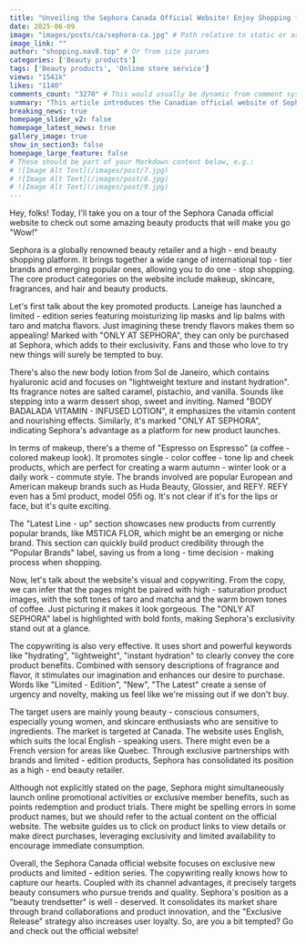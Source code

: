 ```yaml
---
title: "Unveiling the Sephora Canada Official Website! Enjoy Shopping for Exclusive Beauty Products to Your Heart's Content!"
date: 2025-06-09
image: "images/posts/ca/sephora-ca.jpg" # Path relative to static or assets
image_link: ""
author: "shopping.nav8.top" # Or from site params
categories: ['Beauty products']
tags: ['Beauty products', 'Online store service']
views: "1541k"
likes: "1140"
comments_count: "3270" # This would usually be dynamic from comment system
summary: "This article introduces the Canadian official website of Sephora, which is a high - end beauty collection store offering various product categories such as makeup and skincare. It highlights key promotions including the limited - edition products of Laneige and new Sol body lotions. The official website boasts excellent visual design and compelling copywriting, capable of arousing consumers' purchasing desire. Its target users are young beauty enthusiasts, and it is positioned for the Canadian market. By implementing exclusive and limited - edition strategies, it solidifies its market position. Hurry and visit the official website!"
breaking_news: true   
homepage_slider_v2: false  
homepage_latest_news: true  
gallery_image: true  
show_in_section3: false
homepage_large_feature: false
# These should be part of your Markdown content below, e.g.:
# ![Image Alt Text](/images/post/7.jpg)
# ![Image Alt Text](/images/post/8.jpg)
# ![Image Alt Text](/images/post/9.jpg)
---
```


Hey, folks! Today, I'll take you on a tour of the Sephora Canada official website to check out some amazing beauty products that will make you go "Wow!"

Sephora is a globally renowned beauty retailer and a high - end beauty shopping platform. It brings together a wide range of international top - tier brands and emerging popular ones, allowing you to do one - stop shopping. The core product categories on the website include makeup, skincare, fragrances, and hair and beauty products.

Let's first talk about the key promoted products. Laneige has launched a limited - edition series featuring moisturizing lip masks and lip balms with taro and matcha flavors. Just imagining these trendy flavors makes them so appealing! Marked with "ONLY AT SEPHORA", they can only be purchased at Sephora, which adds to their exclusivity. Fans and those who love to try new things will surely be tempted to buy.

There's also the new body lotion from Sol de Janeiro, which contains hyaluronic acid and focuses on "lightweight texture and instant hydration". Its fragrance notes are salted caramel, pistachio, and vanilla. Sounds like stepping into a warm dessert shop, sweet and inviting. Named "BODY BADALADA VITAMIN - INFUSED LOTION", it emphasizes the vitamin content and nourishing effects. Similarly, it's marked "ONLY AT SEPHORA", indicating Sephora's advantage as a platform for new product launches.

In terms of makeup, there's a theme of "Espresso on Espresso" (a coffee - colored makeup look). It promotes single - color coffee - tone lip and cheek products, which are perfect for creating a warm autumn - winter look or a daily work - commute style. The brands involved are popular European and American makeup brands such as Huda Beauty, Glossier, and REFY. REFY even has a 5ml product, model 05fi og. It's not clear if it's for the lips or face, but it's quite exciting.

The "Latest Line - up" section showcases new products from currently popular brands, like MSTICA FLOR, which might be an emerging or niche brand. This section can quickly build product credibility through the "Popular Brands" label, saving us from a long - time decision - making process when shopping.

Now, let's talk about the website's visual and copywriting. From the copy, we can infer that the pages might be paired with high - saturation product images, with the soft tones of taro and matcha and the warm brown tones of coffee. Just picturing it makes it look gorgeous. The "ONLY AT SEPHORA" label is highlighted with bold fonts, making Sephora's exclusivity stand out at a glance.

The copywriting is also very effective. It uses short and powerful keywords like "hydrating", "lightweight", "instant hydration" to clearly convey the core product benefits. Combined with sensory descriptions of fragrance and flavor, it stimulates our imagination and enhances our desire to purchase. Words like "Limited - Edition", "New", "The Latest" create a sense of urgency and novelty, making us feel like we're missing out if we don't buy.

The target users are mainly young beauty - conscious consumers, especially young women, and skincare enthusiasts who are sensitive to ingredients. The market is targeted at Canada. The website uses English, which suits the local English - speaking users. There might even be a French version for areas like Quebec. Through exclusive partnerships with brands and limited - edition products, Sephora has consolidated its position as a high - end beauty retailer.

Although not explicitly stated on the page, Sephora might simultaneously launch online promotional activities or exclusive member benefits, such as points redemption and product trials. There might be spelling errors in some product names, but we should refer to the actual content on the official website. The website guides us to click on product links to view details or make direct purchases, leveraging exclusivity and limited availability to encourage immediate consumption.

Overall, the Sephora Canada official website focuses on exclusive new products and limited - edition series. The copywriting really knows how to capture our hearts. Coupled with its channel advantages, it precisely targets beauty consumers who pursue trends and quality. Sephora's position as a "beauty trendsetter" is well - deserved. It consolidates its market share through brand collaborations and product innovation, and the "Exclusive Release" strategy also increases user loyalty. So, are you a bit tempted? Go and check out the official website! 
